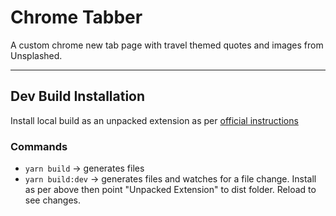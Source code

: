 # Chrome Tabber

A custom chrome new tab page with travel themed quotes and images from Unsplashed.

---

## Dev Build Installation

Install local build as an unpacked extension as per [official instructions](https://developer.chrome.com/extensions/getstarted)

### Commands

- `yarn build` -> generates files
- `yarn build:dev` -> generates files and watches for a file change. Install as per above then point "Unpacked Extension" to dist folder. Reload to see changes.

